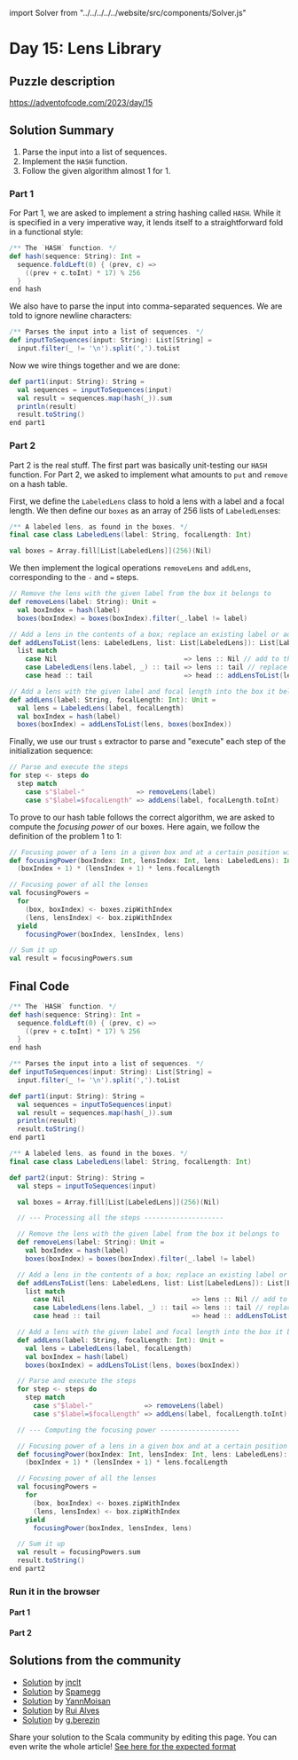 import Solver from "../../../../../website/src/components/Solver.js"

# Day 15: Lens Library

## Puzzle description

https://adventofcode.com/2023/day/15

## Solution Summary

1. Parse the input into a list of sequences.
2. Implement the `HASH` function.
3. Follow the given algorithm almost 1 for 1.

### Part 1

For Part 1, we are asked to implement a string hashing called `HASH`.
While it is specified in a very imperative way, it lends itself to a straightforward fold in a functional style:

```scala
/** The `HASH` function. */
def hash(sequence: String): Int =
  sequence.foldLeft(0) { (prev, c) =>
    ((prev + c.toInt) * 17) % 256
  }
end hash
```

We also have to parse the input into comma-separated sequences.
We are told to ignore newline characters:

```scala
/** Parses the input into a list of sequences. */
def inputToSequences(input: String): List[String] =
  input.filter(_ != '\n').split(',').toList
```

Now we wire things together and we are done:

```scala
def part1(input: String): String =
  val sequences = inputToSequences(input)
  val result = sequences.map(hash(_)).sum
  println(result)
  result.toString()
end part1
```

### Part 2

Part 2 is the real stuff.
The first part was basically unit-testing our `HASH` function.
For Part 2, we asked to implement what amounts to `put` and `remove` on a hash table.

First, we define the `LabeledLens` class to hold a lens with a label and a focal length.
We then define our `boxes` as an array of 256 lists of `LabeledLens`es:

```scala
/** A labeled lens, as found in the boxes. */
final case class LabeledLens(label: String, focalLength: Int)

val boxes = Array.fill[List[LabeledLens]](256)(Nil)
```

We then implement the logical operations `removeLens` and `addLens`, corresponding to the `-` and `=` steps.

```scala
// Remove the lens with the given label from the box it belongs to
def removeLens(label: String): Unit =
  val boxIndex = hash(label)
  boxes(boxIndex) = boxes(boxIndex).filter(_.label != label)

// Add a lens in the contents of a box; replace an existing label or add to the end
def addLensToList(lens: LabeledLens, list: List[LabeledLens]): List[LabeledLens] =
  list match
    case Nil                                => lens :: Nil // add to the end
    case LabeledLens(lens.label, _) :: tail => lens :: tail // replace
    case head :: tail                       => head :: addLensToList(lens, tail) // keep looking

// Add a lens with the given label and focal length into the box it belongs to, in the right place
def addLens(label: String, focalLength: Int): Unit =
  val lens = LabeledLens(label, focalLength)
  val boxIndex = hash(label)
  boxes(boxIndex) = addLensToList(lens, boxes(boxIndex))
```

Finally, we use our trust `s` extractor to parse and "execute" each step of the initialization sequence:

```scala
// Parse and execute the steps
for step <- steps do
  step match
    case s"$label-"             => removeLens(label)
    case s"$label=$focalLength" => addLens(label, focalLength.toInt)
```

To prove to our hash table follows the correct algorithm, we are asked to compute the *focusing power* of our boxes.
Here again, we follow the definition of the problem 1 to 1:

```scala
// Focusing power of a lens in a given box and at a certain position within that box
def focusingPower(boxIndex: Int, lensIndex: Int, lens: LabeledLens): Int =
  (boxIndex + 1) * (lensIndex + 1) * lens.focalLength

// Focusing power of all the lenses
val focusingPowers =
  for
    (box, boxIndex) <- boxes.zipWithIndex
    (lens, lensIndex) <- box.zipWithIndex
  yield
    focusingPower(boxIndex, lensIndex, lens)

// Sum it up
val result = focusingPowers.sum
```

## Final Code

```scala
/** The `HASH` function. */
def hash(sequence: String): Int =
  sequence.foldLeft(0) { (prev, c) =>
    ((prev + c.toInt) * 17) % 256
  }
end hash

/** Parses the input into a list of sequences. */
def inputToSequences(input: String): List[String] =
  input.filter(_ != '\n').split(',').toList

def part1(input: String): String =
  val sequences = inputToSequences(input)
  val result = sequences.map(hash(_)).sum
  println(result)
  result.toString()
end part1

/** A labeled lens, as found in the boxes. */
final case class LabeledLens(label: String, focalLength: Int)

def part2(input: String): String =
  val steps = inputToSequences(input)

  val boxes = Array.fill[List[LabeledLens]](256)(Nil)

  // --- Processing all the steps --------------------

  // Remove the lens with the given label from the box it belongs to
  def removeLens(label: String): Unit =
    val boxIndex = hash(label)
    boxes(boxIndex) = boxes(boxIndex).filter(_.label != label)

  // Add a lens in the contents of a box; replace an existing label or add to the end
  def addLensToList(lens: LabeledLens, list: List[LabeledLens]): List[LabeledLens] =
    list match
      case Nil                                => lens :: Nil // add to the end
      case LabeledLens(lens.label, _) :: tail => lens :: tail // replace
      case head :: tail                       => head :: addLensToList(lens, tail) // keep looking

  // Add a lens with the given label and focal length into the box it belongs to, in the right place
  def addLens(label: String, focalLength: Int): Unit =
    val lens = LabeledLens(label, focalLength)
    val boxIndex = hash(label)
    boxes(boxIndex) = addLensToList(lens, boxes(boxIndex))

  // Parse and execute the steps
  for step <- steps do
    step match
      case s"$label-"             => removeLens(label)
      case s"$label=$focalLength" => addLens(label, focalLength.toInt)

  // --- Computing the focusing power --------------------

  // Focusing power of a lens in a given box and at a certain position within that box
  def focusingPower(boxIndex: Int, lensIndex: Int, lens: LabeledLens): Int =
    (boxIndex + 1) * (lensIndex + 1) * lens.focalLength

  // Focusing power of all the lenses
  val focusingPowers =
    for
      (box, boxIndex) <- boxes.zipWithIndex
      (lens, lensIndex) <- box.zipWithIndex
    yield
      focusingPower(boxIndex, lensIndex, lens)

  // Sum it up
  val result = focusingPowers.sum
  result.toString()
end part2
```

### Run it in the browser

#### Part 1

<Solver puzzle="day15-part1" year="2023"/>

#### Part 2

<Solver puzzle="day15-part2" year="2023"/>

## Solutions from the community

- [Solution](https://github.com/jnclt/adventofcode2023/blob/main/day15/lens-library.sc) by [jnclt](https://github.com/jnclt)
- [Solution](https://github.com/spamegg1/advent-of-code-2023-scala/blob/solutions/15.worksheet.sc#L208) by [Spamegg](https://github.com/spamegg1)
- [Solution](https://github.com/YannMoisan/advent-of-code/blob/master/2023/src/main/scala/Day15.scala) by [YannMoisan](https://github.com/YannMoisan)
- [Solution](https://github.com/xRuiAlves/advent-of-code-2023/blob/main/Day15.scala) by [Rui Alves](https://github.com/xRuiAlves/)
- [Solution](https://github.com/GrigoriiBerezin/advent_code_2023/tree/master/task15/src/main/scala) by [g.berezin](https://github.com/GrigoriiBerezin)

Share your solution to the Scala community by editing this page.
You can even write the whole article! [See here for the expected format](https://github.com/scalacenter/scala-advent-of-code/discussions/424)
